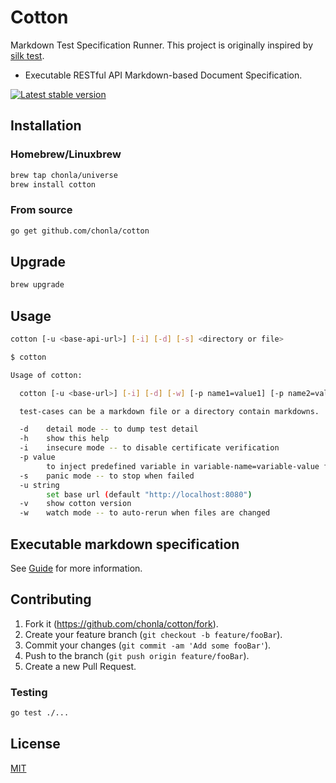 # Cotton

Markdown Test Specification Runner. This project is originally inspired by [silk test](https://github.com/matryer/silk).

* Executable RESTful API Markdown-based Document Specification.

[![Latest stable version](https://img.shields.io/badge/stable-0.3.7-green.svg)](https://github.com/chonla/cotton/releases)

## Installation

### Homebrew/Linuxbrew

```sh
brew tap chonla/universe
brew install cotton
```

### From source

```sh
go get github.com/chonla/cotton
```

## Upgrade

```sh
brew upgrade
```

## Usage

```sh
cotton [-u <base-api-url>] [-i] [-d] [-s] <directory or file>
```

```sh
$ cotton

Usage of cotton:

  cotton [-u <base-url>] [-i] [-d] [-w] [-p name1=value1] [-p name2=value2] ... <test-cases>

  test-cases can be a markdown file or a directory contain markdowns.

  -d	detail mode -- to dump test detail
  -h	show this help
  -i	insecure mode -- to disable certificate verification
  -p value
    	to inject predefined variable in variable-name=variable-value format
  -s	panic mode -- to stop when failed
  -u string
    	set base url (default "http://localhost:8080")
  -v	show cotton version
  -w	watch mode -- to auto-rerun when files are changed
```

## Executable markdown specification

See [Guide](./guide) for more information.

## Contributing

1. Fork it (<https://github.com/chonla/cotton/fork>).
1. Create your feature branch (`git checkout -b feature/fooBar`).
1. Commit your changes (`git commit -am 'Add some fooBar'`).
1. Push to the branch (`git push origin feature/fooBar`).
1. Create a new Pull Request.

### Testing

```sh
go test ./...
```

## License

[MIT](LICENSE.txt)

